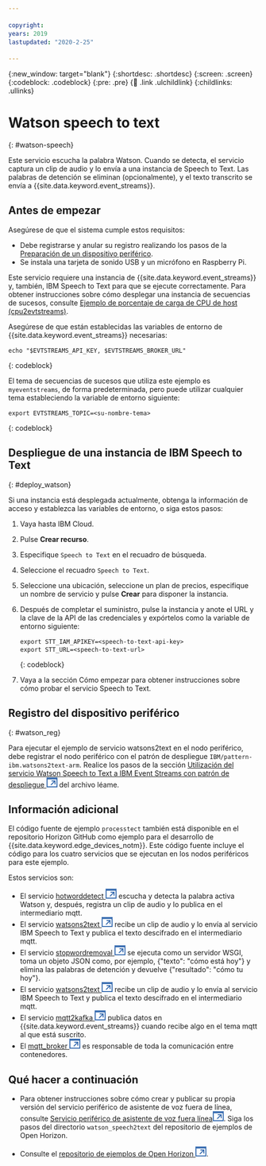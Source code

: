 ```yaml
---

copyright:
years: 2019
lastupdated: "2020-2-25"

---
```


{:new_window: target="blank"}
{:shortdesc: .shortdesc}
{:screen: .screen}
{:codeblock: .codeblock}
{:pre: .pre}
{:child: .link .ulchildlink}
{:childlinks: .ullinks}

# Watson speech to text
{: #watson-speech}

Este servicio escucha la palabra Watson. Cuando se detecta, el servicio captura un clip de audio y lo envía a una instancia de Speech to Text.   Las palabras de detención se eliminan (opcionalmente), y el texto transcrito se envía a {{site.data.keyword.event_streams}}.

## Antes de empezar

Asegúrese de que el sistema cumple estos requisitos:

* Debe registrarse y anular su registro realizando los pasos de la [Preparación de un dispositivo periférico](adding_devices.md).
* Se instala una tarjeta de sonido USB y un micrófono en Raspberry Pi. 

Este servicio requiere una instancia de {{site.data.keyword.event_streams}} y, también, IBM Speech to Text para que se ejecute correctamente. Para obtener instrucciones sobre cómo desplegar una instancia de secuencias de sucesos, consulte [Ejemplo de porcentaje de carga de CPU de host (cpu2evtstreams)](cpu_load_example.md).  

Asegúrese de que están establecidas las variables de entorno de {{site.data.keyword.event_streams}} necesarias:

```
echo "$EVTSTREAMS_API_KEY, $EVTSTREAMS_BROKER_URL"
```
{: codeblock}

El tema de secuencias de sucesos que utiliza este ejemplo es `myeventstreams`, de forma predeterminada, pero puede utilizar cualquier tema estableciendo la variable de entorno siguiente:

```
export EVTSTREAMS_TOPIC=<su-nombre-tema>
```
{: codeblock}

## Despliegue de una instancia de IBM Speech to Text
{: #deploy_watson}

Si una instancia está desplegada actualmente, obtenga la información de acceso y establezca las variables de entorno, o siga estos pasos:

1. Vaya hasta IBM Cloud.
2. Pulse **Crear recurso**.
3. Especifique `Speech to Text` en el recuadro de búsqueda.
4. Seleccione el recuadro `Speech to Text`.
5. Seleccione una ubicación, seleccione un plan de precios, especifique un nombre de servicio y pulse **Crear** para disponer la instancia.
6. Después de completar el suministro, pulse la instancia y anote el URL y la clave de la API de las credenciales y expórtelos como la variable de entorno siguiente:

    ```
    export STT_IAM_APIKEY=<speech-to-text-api-key>
    export STT_URL=<speech-to-text-url>
    ```
    {: codeblock}

7. Vaya a la sección Cómo empezar para obtener instrucciones sobre cómo probar el servicio Speech to Text.

## Registro del dispositivo periférico
{: #watson_reg}

Para ejecutar el ejemplo de servicio watsons2text en el nodo periférico, debe registrar el nodo periférico con el patrón de despliegue `IBM/pattern-ibm.watsons2text-arm`. Realice los pasos de la sección [Utilización del servicio Watson Speech to Text a IBM Event Streams con patrón de despliegue ![Se abre en otro separador](../../images/icons/launch-glyph.svg "Se abre en otro separador")](https://github.com/open-horizon/examples/tree/master/edge/evtstreams/watson_speech2text#-using-the-ibm-watson-speech-to-text-to-ibm-event-streams-service-with-deployment-pattern) del archivo léame.

## Información adicional

El código fuente de ejemplo `processtect` también está disponible en el repositorio Horizon GitHub como ejemplo para el desarrollo de {{site.data.keyword.edge_devices_notm}}. Este código fuente incluye el código para los cuatro servicios que se ejecutan en los nodos periféricos para este ejemplo. 

Estos servicios son:

* El servicio [hotworddetect ![Se abre en otro separador](../../images/icons/launch-glyph.svg "Se abre en otro separador")](https://github.com/open-horizon/examples/tree/master/edge/services/hotword_detection) escucha y detecta la palabra activa Watson y, después, registra un clip de audio y lo publica en el intermediario mqtt.
* El servicio [watsons2text ![Se abre en otro separador](../../images/icons/launch-glyph.svg "Se abre en otro separador")](https://github.com/open-horizon/examples/tree/master/edge/evtstreams/watson_speech2text) recibe un clip de audio y lo envía al servicio IBM Speech to Text y publica el texto descifrado en el intermediario mqtt.
* El servicio [stopwordremoval ![Se abre en otro separador](../../images/icons/launch-glyph.svg "Se abre en otro separador")](https://github.com/open-horizon/examples/tree/master/edge/services/stopword_removal) se ejecuta como un servidor WSGI, toma un objeto JSON como, por ejemplo, {"texto": "cómo está hoy"} y elimina las palabras de detención y devuelve {"resultado": "cómo tu hoy"}.
* El servicio [watsons2text ![Se abre en otro separador](../../images/icons/launch-glyph.svg "Se abre en otro separador")](https://github.com/open-horizon/examples/tree/master/edge/evtstreams/watson_speech2text) recibe un clip de audio y lo envía al servicio IBM Speech to Text y publica el texto descifrado en el intermediario mqtt.
* El servicio [mqtt2kafka ![Se abre en otro separador](../../images/icons/launch-glyph.svg "Se abre en otro separador")](https://github.com/open-horizon/examples/tree/master/edge/services/mqtt2kafka) publica datos en {{site.data.keyword.event_streams}} cuando recibe algo en el tema mqtt al que está suscrito.
* El [mqtt_broker ![Se abre en otro separador](../../images/icons/launch-glyph.svg "Se abre en otro separador")](https://github.com/open-horizon/examples/tree/master/edge/services/mqtt_broker) es responsable de toda la comunicación entre contenedores.

## Qué hacer a continuación

* Para obtener instrucciones sobre cómo crear y publicar su propia versión del servicio periférico de asistente de voz fuera de línea, consulte [Servicio periférico de asistente de voz fuera línea![Se abre en otro separador](../../images/icons/launch-glyph.svg "Se abre en otro separador")](https://github.com/open-horizon/examples/blob/master/edge/evtstreams/watson_speech2text/CreateService.md#-building-and-publishing-your-own-version-of-the-watson-speech-to-text-to-ibm-event-streams-service). Siga los pasos del directorio `watson_speech2text` del repositorio de ejemplos de Open Horizon.

* Consulte el [repositorio de ejemplos de Open Horizon ![Se abre en otro separador](../../images/icons/launch-glyph.svg "Se abre en otro separador")](https://github.com/open-horizon/examples).
